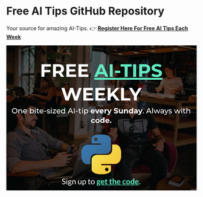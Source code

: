 # Free AI Tips GitHub Repository

Your source for amazing AI-Tips. 👉 [**Register Here For Free AI Tips Each Week**](https://learn.business-science.io/ai-tips-newsletter-register)

![Free AI Tips Weekly](img/free_ai_tips_weekly.jpg)
